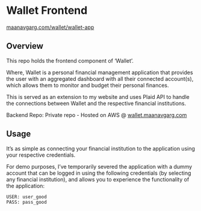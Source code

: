 # Wallet Frontend
[maanavgarg.com/wallet/wallet-app](https://maanavgarg.com/wallet/wallet-app.html)

## Overview
This repo holds the frontend component of ‘Wallet’.

Where, Wallet is a personal financial management application that provides the user with an aggregated dashboard with all their connected account(s), which allows them to monitor and budget their personal finances.

This is served as an extension to my website and uses Plaid API to handle the connections between Wallet and the respective financial institutions. 

Backend Repo: Private repo - Hosted on AWS @ [wallet.maanavgarg.com](http://wallet.maanavgarg.com)

## Usage
It’s as simple as connecting your financial institution to the application using your respective credentials. 

For demo purposes, I’ve temporarily severed the application with a dummy account that can be logged in using the following credentials (by selecting any financial institution), and allows you to experience the functionality of the application:
```
USER: user_good
PASS: pass_good
```



